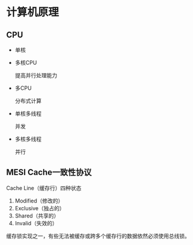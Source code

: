 # 计算机原理

## CPU

* 单核

* 多核CPU

  提高并行处理能力

* 多CPU

  分布式计算

* 单核多线程

  并发

* 多核多线程

  并行

## MESI Cache一致性协议

Cache Line（缓存行）四种状态

1. Modified（修改的）
2. Exclusive（独占的）
3. Shared（共享的）
4. Invalid（失效的）

缓存锁实现之一，有些无法被缓存或跨多个缓存行的数据依然必须使用总线锁。